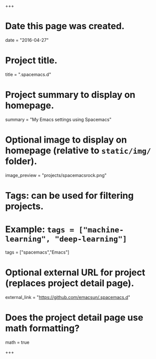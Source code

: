 +++
# Date this page was created.
date = "2016-04-27"

# Project title.
title = ".spacemacs.d"

# Project summary to display on homepage.
summary = "My Emacs settings using Spacemacs"

# Optional image to display on homepage (relative to `static/img/` folder).
image_preview = "projects/spacemacsrock.png"

# Tags: can be used for filtering projects.
# Example: `tags = ["machine-learning", "deep-learning"]`
tags = ["spacemacs","Emacs"]

# Optional external URL for project (replaces project detail page).
external_link = "https://github.com/emacsun/.spacemacs.d"

# Does the project detail page use math formatting?
math = true

+++
